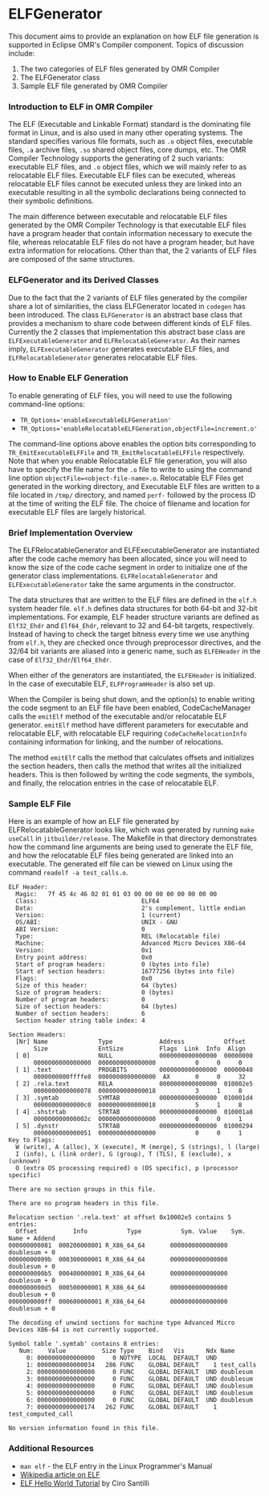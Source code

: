 <!--
Copyright IBM Corp. and others 2018

This program and the accompanying materials are made available under
the terms of the Eclipse Public License 2.0 which accompanies this
distribution and is available at https://www.eclipse.org/legal/epl-2.0/
or the Apache License, Version 2.0 which accompanies this distribution and
is available at https://www.apache.org/licenses/LICENSE-2.0.

This Source Code may also be made available under the following
Secondary Licenses when the conditions for such availability set
forth in the Eclipse Public License, v. 2.0 are satisfied: GNU
General Public License, version 2 with the GNU Classpath
Exception [1] and GNU General Public License, version 2 with the
OpenJDK Assembly Exception [2].

[1] https://www.gnu.org/software/classpath/license.html
[2] http://openjdk.java.net/legal/assembly-exception.html

SPDX-License-Identifier: EPL-2.0 OR Apache-2.0 OR GPL-2.0 WITH Classpath-exception-2.0 OR LicenseRef-GPL-2.0 WITH Assembly-exception
-->

# ELFGenerator

This document aims to provide an explanation on how ELF file generation is
supported in Eclipse OMR's Compiler component. Topics of discussion include:

1. The two categories of ELF files generated by OMR Compiler
2. The ELFGenerator class
3. Sample ELF file generated by OMR Compiler

### Introduction to ELF in OMR Compiler

The ELF (Executable and Linkable Format) standard is the dominating file format
in Linux, and is also used in many other operating systems. The standard 
specifies various file formats, such as `.o` object files, executable files,
`.a` archive files, `.so` shared object files, core dumps, etc. The OMR Compiler
Technology supports the generating of 2 such variants: executable ELF files, and
`.o` object files, which we will mainly refer to as relocatable ELF files.
Executable ELF files can be executed, whereas relocatable ELF files cannot be
executed unless they are linked into an executable resulting in all the symbolic
declarations being connected to their symbolic definitions.

The main difference between executable and relocatable ELF files generated by the
OMR Compiler Technology is that executable ELF files have a program header that
contain information necessary to execute the file, whereas relocatable ELF files
do not have a program header, but have extra information for relocations.
Other than that, the 2 variants of ELF files are composed of the same structures.

### ELFGenerator and its Derived Classes

Due to the fact that the 2 variants of ELF files generated by the compiler share
a lot of similarities, the class ELFGenerator located in `codegen` has been 
introduced. The class `ELFGenerator` is an abstract base class that provides a 
mechanism to share code between different kinds of ELF files. Currently the 2
classes that implementation this abstract base class are `ELFExecutableGenerator`
and `ELFRelocatableGenerator`. As their names imply, `ELFExecutableGenerator`
generates executable ELF files, and `ELFRelocatableGenerator` generates relocatable
ELF files.

### How to Enable ELF Generation
To enable generating of ELF files, you will need to use the following command-line
options:
* `TR_Options='enableExecutableELFGeneration'`
* `TR_Options='enableRelocatableELFGeneration,objectFile=increment.o'`

The command-line options above enables the option bits corresponding to
`TR_EmitExecutableELFFile` and `TR_EmitRelocatableELFFile` respectively. Note that
when you enable Relocatable ELF file generation, you will also have to specify the
file name for the `.o` file to write to using the command line option
`objectFile=<object-file-name>.o`. Relocatable ELF Files get generated in the working
directory, and Executable ELF files are written to a file located in `/tmp/` directory,
and named `perf-` followed by the process ID at the time of writing the ELF file.
The choice of filename and location for executable ELF files are largely historical.

### Brief Implementation Overview
The ELFRelocatableGenerator and ELFExecutableGenerator are instantiated after the code
cache memory has been allocated, since you will need to know the size of the code cache
segment in order to initialize one of the generator class implementations.
`ELFRelocatableGenerator` and `ELFExecutableGenerator` take the same arguments in the
constructor.

The data structures that are written to the ELF files are defined in the `elf.h`
system header file. `elf.h` defines data structures for both 64-bit and 32-bit
implementations. For example, ELF header structure variants are defined as
`Elf32_Ehdr` and `Elf64_Ehdr`, relevant to 32 and 64-bit targets, respectively.
Instead of having to check the target bitness every time we use anything from
`elf.h`, they are checked once through preprocessor directives, and the 32/64
bit variants are aliased into a generic name, such as `ELFEHeader` in the case
of `Elf32_Ehdr`/`Elf64_Ehdr`.

When either of the generators are instantiated, the `ELFEHeader` is initialized.
In the case of executable ELF, `ELFProgramHeader` is also set up. 

When the Compiler is being shut down, and the option(s) to enable writing the code
segment to an ELF file have been enabled, CodeCacheManager calls the `emitElf` method
of the executable and/or relocatable ELF generator. `emitElf` method have different 
parameters for executable and relocatable ELF, with relocatable ELF requiring
`CodeCacheRelocationInfo` containing information for linking, and the number of relocations. 

The method `emitElf` calls the method that calculates offsets and initializes the section
headers, then calls the method that writes all the initialized headers. This is then followed
by writing the code segments, the symbols, and finally, the relocation entries in the case
of relocatable ELF.

### Sample ELF File
Here is an example of how an ELF file generated by ELFRelocatableGenerator looks like, which
was generated by running `make useCall` in `jitbuilder/release`. The Makefile in that
directory demonstrates how the command line arguments are being used to generate the ELF file,
and how the relocatable ELF files being generated are linked into an executable. The
generated elf file can be viewed on Linux using the command `readelf -a test_calls.o`.

```
ELF Header:
  Magic:   7f 45 4c 46 02 01 01 03 00 00 00 00 00 00 00 00
  Class:                             ELF64
  Data:                              2's complement, little endian
  Version:                           1 (current)
  OS/ABI:                            UNIX - GNU
  ABI Version:                       0
  Type:                              REL (Relocatable file)
  Machine:                           Advanced Micro Devices X86-64
  Version:                           0x1
  Entry point address:               0x0
  Start of program headers:          0 (bytes into file)
  Start of section headers:          16777256 (bytes into file)
  Flags:                             0x0
  Size of this header:               64 (bytes)
  Size of program headers:           0 (bytes)
  Number of program headers:         0
  Size of section headers:           64 (bytes)
  Number of section headers:         6
  Section header string table index: 4

Section Headers:
  [Nr] Name              Type             Address           Offset
       Size              EntSize          Flags  Link  Info  Align
  [ 0]                   NULL             0000000000000000  00000000
       0000000000000000  0000000000000000           0     0     0
  [ 1] .text             PROGBITS         0000000000000000  00000040
       0000000000ffffe8  0000000000000000  AX       0     0     32
  [ 2] .rela.text        RELA             0000000000000000  010002e5
       0000000000000078  0000000000000018           3     1     8
  [ 3] .symtab           SYMTAB           0000000000000000  010001d4
       00000000000000c0  0000000000000018           5     1     8
  [ 4] .shstrtab         STRTAB           0000000000000000  010001a8
       000000000000002c  0000000000000000           0     0     1
  [ 5] .dynstr           STRTAB           0000000000000000  01000294
       0000000000000051  0000000000000000           0     0     1
Key to Flags:
  W (write), A (alloc), X (execute), M (merge), S (strings), l (large)
  I (info), L (link order), G (group), T (TLS), E (exclude), x (unknown)
  O (extra OS processing required) o (OS specific), p (processor specific)

There are no section groups in this file.

There are no program headers in this file.

Relocation section '.rela.text' at offset 0x10002e5 contains 5 entries:
  Offset          Info           Type           Sym. Value    Sym. Name + Addend
000000000081  000200000001 R_X86_64_64       0000000000000000 doublesum + 0
00000000009b  000300000001 R_X86_64_64       0000000000000000 doublesum + 0
0000000000b5  000400000001 R_X86_64_64       0000000000000000 doublesum + 0
0000000000d5  000500000001 R_X86_64_64       0000000000000000 doublesum + 0
0000000000ff  000600000001 R_X86_64_64       0000000000000000 doublesum + 0

The decoding of unwind sections for machine type Advanced Micro Devices X86-64 is not currently supported.

Symbol table '.symtab' contains 8 entries:
   Num:    Value          Size Type    Bind   Vis      Ndx Name
     0: 0000000000000000     0 NOTYPE  LOCAL  DEFAULT  UND 
     1: 0000000000000034   286 FUNC    GLOBAL DEFAULT    1 test_calls
     2: 0000000000000000     0 FUNC    GLOBAL DEFAULT  UND doublesum
     3: 0000000000000000     0 FUNC    GLOBAL DEFAULT  UND doublesum
     4: 0000000000000000     0 FUNC    GLOBAL DEFAULT  UND doublesum
     5: 0000000000000000     0 FUNC    GLOBAL DEFAULT  UND doublesum
     6: 0000000000000000     0 FUNC    GLOBAL DEFAULT  UND doublesum
     7: 0000000000000174   262 FUNC    GLOBAL DEFAULT    1 test_computed_call

No version information found in this file.

```

### Additional Resources

* `man elf` - the ELF entry in the Linux Programmer's Manual
* [Wikipedia article on ELF](https://en.wikipedia.org/wiki/Executable_and_Linkable_Format)
* [ELF Hello World Tutorial](https://cirosantilli.com/elf-hello-world) by Ciro Santilli
